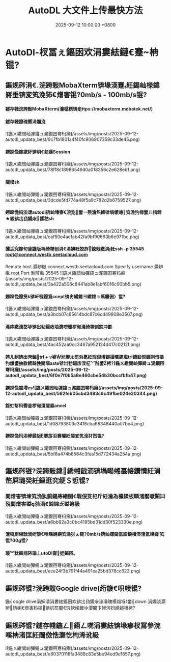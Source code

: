 ﻿---
layout: post
date: 2025-09-12 10:00:00 +0800
title: AutoDL 大文件上传最快方法
date: 2025-09-12 10:00:00 +0800
categories: [教程]
tags: [AutoDL, 上传, MobaXterm, Google Drive, 网盘]
cover: /assets/img/cover.svg
summary: 快速在 AutoDL 实例上传大文件的多种方法对比。
toc: true
---

#  AutoDl-杈冨ぇ鏂囦欢涓婁紶鏈€蹇柟锟?

##  鏂规硶涓€.浣跨敤MobaXterm锛堟渶蹇紝鍚屾椂鍏嶈垂锛変笂浼犻€熷害锟?0mb/s - 100mb/s锟?
#### 鐩存帴浣跨敤**MobaXterm**(瀹樼綉锛歨ttps://mobaxterm.mobatek.net/)
#### 鐩存帴鐐瑰嚮涓嬭浇




![鍦ㄨ繖閲屾彃鍏ュ浘鐗囨弿杩癩(/assets/img/posts/2025-09-12-autodl_updata_best/9c7fb1801a4f40fc906907359c33de45.png)
#### 鐒跺悗鎵撳紑锛岄€夋嫨Session
![鍦ㄨ繖閲屾彃鍏ュ浘鐗囨弿杩癩(/assets/img/posts/2025-09-12-autodl_updata_best/78ff8c18986549d0a018356c2e628eb1.png)
#### 閫塻sh
![鍦ㄨ繖閲屾彃鍏ュ浘鐗囨弿杩癩(/assets/img/posts/2025-09-12-autodl_updata_best/3dcde5fd774a48f5a9c782d2b6759527.png)
#### 鐒跺悗杩涘叆autodl锛屾墦寮€浣犵鐢ㄧ殑瀹炰緥锛堝缓璁笂浼犳椂鐢ㄦ棤鍗★級锛岀劧鍚庡鍒秙sh
![鍦ㄨ繖閲屾彃鍏ュ浘鐗囨弿杩癩(/assets/img/posts/2025-09-12-autodl_updata_best/caf50e4ac1ab42fa9bf90663b6e971bc.png)
#### 闅忎究鎵句釜鍦版柟绮樿创涓€涓嬶紝姣斿鎴戣繖涓紝ssh -p 35545 root@connect.westb.seetacloud.com
Remote host 灏辨槸 connect.westb.seetacloud.com
Specify username 灏辨槸 root
Port 灏辨槸 35545
![鍦ㄨ繖閲屾彃鍏ュ浘鐗囨弿杩癩(/assets/img/posts/2025-09-12-autodl_updata_best/3a422a506c8441ab8e1abf6016c90bb5.png)
#### 鐒跺悗鐐筼k锛屽啀鐐筧ccept锛岃繘鍏ヨ緭鍏ュ瘑鐮侀〉锟?
![鍦ㄨ繖閲屾彃鍏ュ浘鐗囨弿杩癩(/assets/img/posts/2025-09-12-autodl_updata_best/a3bcb07c65614bdc87c6cd49808e3507.png)

#### 浠庤繖澶嶅埗锛岀劧鍚庡埌瀵嗙爜椤甸潰绮樿创鍗冲彲
![鍦ㄨ繖閲屾彃鍏ュ浘鐗囨弿杩癩(/assets/img/posts/2025-09-12-autodl_updata_best/4ac452aa0cc3467a952124d417c0212f.png)
#### 娉ㄦ剰锛岀洿鎺trl + v鍙兘鐢ㄤ笉浜嗭紝瑕佷竴鐩撮暱鎸塩trl鐨勫悓鏃剁偣榧犳爣鍙抽敭鐒跺悗閫塸aste锛岀劧鍚庡洖杞﹀嵆鍙拷?[鍦ㄨ繖閲屾彃鍏ュ浘鐗囨弿杩癩(/assets/img/posts/2025-09-12-autodl_updata_best/6f0e7f0b5a8e460cbe54b30bccfbfb47.png)
#### 鐒跺悗閫墆es![鍦ㄨ繖閲屾彃鍏ュ浘鐗囨弿杩癩(/assets/img/posts/2025-09-12-autodl_updata_best/562feb05cbd3483c9c491be024e20344.png)
#### 鍑虹幇杩欎釜椤甸潰閫塁ancel
![鍦ㄨ繖閲屾彃鍏ュ浘鐗囨弿杩癩(/assets/img/posts/2025-09-12-autodl_updata_best/1d08793803c3418cba68348440a07be4.png)
#### 鐒跺悗杩涘幓鍒板搴旂洰褰曪紝閫変笂浼犲嵆锟?
![鍦ㄨ繖閲屾彃鍏ュ浘鐗囨弿杩癩(/assets/img/posts/2025-09-12-autodl_updata_best/5bf8a474b8564c3faa15d772434a254a.png)
##  鏂规硶锟?浣跨敤鍏綉缃戠洏锛堝畼缃戞帹鑽愶紝涓嶅厤璐癸紝鏂逛究绠＄悊锟?
###  閫熷害锛堜笂浼犱箣鍚庤繕闇€瑕佷笅杞斤紝瀹為檯鍒板疄渚嬮噷闈㈢殑閫熷害鍙湁涓€鍗婂乏鍙筹級
![鍦ㄨ繖閲屾彃鍏ュ浘鐗囨弿杩癩(/assets/img/posts/2025-09-12-autodl_updata_best/a6bb92a3c0bc4195bd31dd30f523330e.png)
#### 澶稿厠缃戠洏绗旇€呭疄娴嬩笂浼犲ぇ锟?0mb/s锛屾櫘閫氫細鍛樻渶澶氫竴娆′笂锟?00g锟?

#### 璇︾粏鏂规硶瑙丄utoDl甯姪鏂囨。
![鍦ㄨ繖閲屾彃鍏ュ浘鐗囨弿杩癩(/assets/img/posts/2025-09-12-autodl_updata_best/ece24f3b791f44a491ea25bd378cc623.png)


##  鏂规硶锟?浣跨敤Google drive(绗旇€呮帹锟?
鍦╣oogle drive涓婇潰涓婁紶鏂囦欢锛岀劧鍚庡湪瀹瑰櫒缁堢鐢╣down 涓嬭浇灏辫锛岄€熷害杩樿锛屼笉闇€瑕佽姳鍐ゆ瀴閽卞幓涔扮綉鐩橈拷?

##  鏂规硶锟?鐩存帴鍦ㄥ鍣ㄥ唴涓婁紶锛堟瘮杈冩參浣嗘柟渚匡紝閫傚悎灏忔枃浠讹級
![鍦ㄨ繖閲屾彃鍏ュ浘鐗囨弿杩癩(/assets/img/posts/2025-09-12-autodl_updata_best/e60370118fa3488c83e5be94ed9e1657.png)



